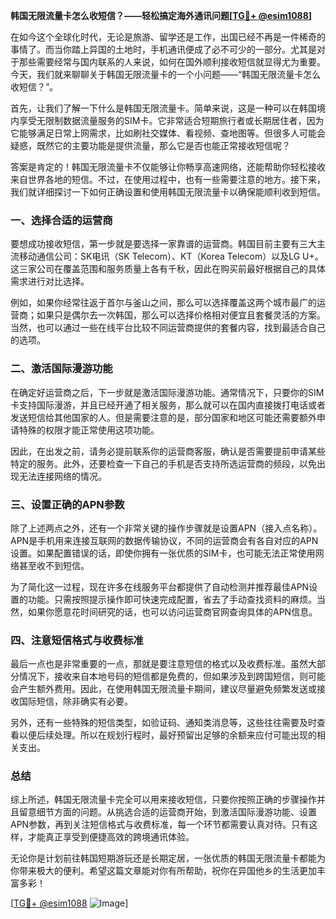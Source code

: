 **韩国无限流量卡怎么收短信？——轻松搞定海外通讯问题[[TG💪+ @esim1088](https://t.me/s/esim1088)]**

在如今这个全球化时代，无论是旅游、留学还是工作，出国已经不再是一件稀奇的事情了。而当你踏上异国的土地时，手机通讯便成了必不可少的一部分。尤其是对于那些需要经常与国内联系的人来说，如何在国外顺利接收短信就显得尤为重要。今天，我们就来聊聊关于韩国无限流量卡的一个小问题——“韩国无限流量卡怎么收短信？”。

首先，让我们了解一下什么是韩国无限流量卡。简单来说，这是一种可以在韩国境内享受无限制数据流量服务的SIM卡。它非常适合短期旅行者或长期居住者，因为它能够满足日常上网需求，比如刷社交媒体、看视频、查地图等。但很多人可能会疑惑，既然它的主要功能是提供流量，那么它是否也能正常接收短信呢？

答案是肯定的！韩国无限流量卡不仅能够让你畅享高速网络，还能帮助你轻松接收来自世界各地的短信。不过，在使用过程中，也有一些需要注意的地方。接下来，我们就详细探讨一下如何正确设置和使用韩国无限流量卡以确保能顺利收到短信。

### 一、选择合适的运营商

要想成功接收短信，第一步就是要选择一家靠谱的运营商。韩国目前主要有三大主流移动通信公司：SK电讯（SK Telecom）、KT（Korea Telecom）以及LG U+。这三家公司在覆盖范围和服务质量上各有千秋，因此在购买前最好根据自己的具体需求进行对比选择。

例如，如果你经常往返于首尔与釜山之间，那么可以选择覆盖这两个城市最广的运营商；如果只是偶尔去一次韩国，那么可以选择价格相对便宜且套餐灵活的方案。当然，也可以通过一些在线平台比较不同运营商提供的套餐内容，找到最适合自己的选项。

### 二、激活国际漫游功能

在确定好运营商之后，下一步就是激活国际漫游功能。通常情况下，只要你的SIM卡支持国际漫游，并且已经开通了相关服务，那么就可以在国内直接拨打电话或者发送短信给其他国家的人。但是需要注意的是，部分国家和地区可能还需要额外申请特殊的权限才能正常使用这项功能。

因此，在出发之前，请务必提前联系你的运营商客服，确认是否需要提前申请某些特定的服务。此外，还要检查一下自己的手机是否支持所选运营商的频段，以免出现无法连接网络的情况。

### 三、设置正确的APN参数

除了上述两点之外，还有一个非常关键的操作步骤就是设置APN（接入点名称）。APN是手机用来连接互联网的数据传输协议，不同的运营商会有各自对应的APN设置。如果配置错误的话，即使你拥有一张优质的SIM卡，也可能无法正常使用网络甚至收不到短信。

为了简化这一过程，现在许多在线服务平台都提供了自动检测并推荐最佳APN设置的功能。只需按照提示操作即可快速完成配置，省去了手动查找资料的麻烦。当然，如果你愿意花时间研究的话，也可以访问运营商官网查询具体的APN信息。

### 四、注意短信格式与收费标准

最后一点也是非常重要的一点，那就是要注意短信的格式以及收费标准。虽然大部分情况下，接收来自本地号码的短信都是免费的，但如果涉及到跨国短信，则可能会产生额外费用。因此，在使用韩国无限流量卡期间，建议尽量避免频繁发送或接收国际短信，除非确实有必要。

另外，还有一些特殊的短信类型，如验证码、通知类消息等，这些往往需要及时查看以便后续处理。所以在规划行程时，最好预留出足够的余额来应付可能出现的相关支出。

### 总结

综上所述，韩国无限流量卡完全可以用来接收短信，只要你按照正确的步骤操作并且留意细节方面的问题。从挑选合适的运营商开始，到激活国际漫游功能、设置APN参数，再到关注短信格式与收费标准，每一个环节都需要认真对待。只有这样，才能真正享受到便捷高效的跨境通讯体验。

无论你是计划前往韩国短期游玩还是长期定居，一张优质的韩国无限流量卡都能为你带来极大的便利。希望这篇文章能对你有所帮助，祝你在异国他乡的生活更加丰富多彩！

[[TG💪+ @esim1088](https://t.me/s/esim1088) ![Image](https://i.postimg.cc/4NQfJmqS/Snipaste-2025-05-13-00-14-12.png)]